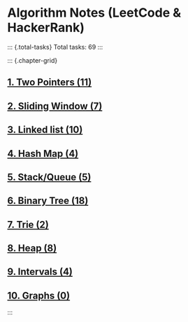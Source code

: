 # Algorithm Notes (LeetCode & HackerRank)

::: {.total-tasks}
Total tasks: 69
:::

::: {.chapter-grid}
## [1. Two Pointers (11)](chapter_1_two_pointers.html)

## [2. Sliding Window (7)](chapter_2_sliding_window.html)

## [3. Linked list (10)](chapter_3_linked_list.html)

## [4. Hash Map (4)](chapter_4_hash_map.html)

## [5. Stack/Queue (5)](chapter_5_stack_queue.html)

## [6. Binary Tree (18)](chapter_6_binary_tree.html)

## [7. Trie (2)](chapter_7_trie.html)

## [8. Heap (8)](chapter_8_heap.html)

## [9. Intervals (4)](chapter_9_intervals.html)

## [10. Graphs (0)](chapter_10_graphs.html)
:::